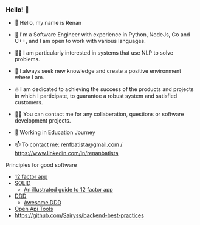 ### Hello! 👋
<!--
**RenanBatista/RenanBatista** is a ✨ _special_ ✨ repository because its `README.md` (this file) appears on your GitHub profile.

Here are some ideas to get you started:
-->
- 👋 Hello, my name is Renan
- 👀 I'm a Software Engineer with experience in Python, NodeJs, Go and C++, and I am open to work with various languages.
-   🫶🏻 I am particularly interested in systems that use NLP to solve problems.
- 🎯 I always seek new knowledge and create a positive environment where I am.
- 🔥 I am dedicated to achieving the success of the products and projects in which I participate, to guarantee a robust system and satisfied customers.
- 👩‍💻 You can contact me for any collaberation, questions or software development projects.

- :construction_worker: Working in Education Journey
- 📫 To contact me: renfbatista@gmail.com / https://www.linkedin.com/in/renanbatista

Principles for good software
- [12 factor app](https://12factor.net/)
- [SOLID](https://github.com/nahidulhasan/solid-principles)
   - [An illustrated guide to 12 factor app](https://www.redhat.com/architect/12-factor-app)
- [DDD](https://github.com/ddd-crew/ddd-starter-modelling-process)
   - [Awesome DDD](https://github.com/heynickc/awesome-ddd)
- [Open Api Tools](https://openapi.tools/#auto-generators)
- https://github.com/Sairyss/backend-best-practices
